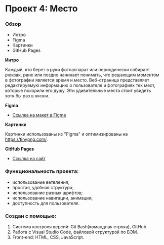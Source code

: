 # Проект 4: Место

### Обзор
* Интро
* Figma
* Картинки
* GitHub Pages

**Интро**

Каждый, кто берет в руки фотоаппарат или периодически собирает рюкзак, рано или поздно начинает понимать, что решающим моментом в фотографии является время и место.
Веб-страница представляет редактируемую информацию о пользователе и фотографиях тех мест, которые покорили его душу.
Эти удивительные места стоит увидеть хотя бы раз в жизни.

**Figma**

* [Ссылка на макет в Figma](https://www.figma.com/file/nlYpT4VhFiwimn2YlncrcF/JavaScript.-Sprint-5)

**Картинки**

Картинки использованы из "Figma" и оптимизированы на https://tinypng.com/.

**GitHub Pages**

* [Ссылка на сайт](https://tsepilovsergey.github.io/mesto/)

### Функциональность проекта:
* использование ветвления;
* простая, удобная структура;
* использование разных шрифтов;
* использование навигации, анимации;
* доступность для пользователя.

### Создан с помощью:
1. Система контроля версий: Git Bash(командная строка), GitHub.
2. Работа с Visual Studio Code, файловой структурой по БЭМ.
3. Front-end: HTML, CSS, JavaScript.
